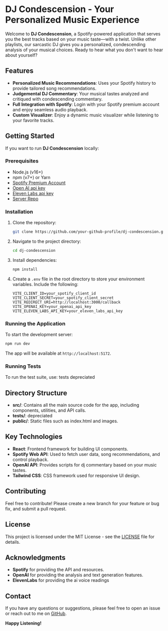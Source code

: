 # DJ Condescension - Your Personalized Music Experience

Welcome to **DJ Condescension**, a Spotify-powered application that serves you the best tracks based on your music taste—with a twist. Unlike other playlists, our sarcastic DJ gives you a personalized, condescending analysis of your musical choices. Ready to hear what you don't want to hear about yourself?

## Features
- **Personalized Music Recommendations**: Uses your Spotify history to provide tailored song recommendations.
- **Judgemental DJ Commentary**: Your musical tastes analyzed and critiqued with condescending commentary.
- **Full Integration with Spotify**: Login with your Spotify premium account and enjoy seamless audio playback.
- **Custom Visualizer**: Enjoy a dynamic music visualizer while listening to your favorite tracks.

## Getting Started

If you want to run **DJ Condescension** locally:

### Prerequisites
- Node.js (v16+)
- npm (v7+) or Yarn
- [Spotify Premium Account](https://www.spotify.com/us/premium/)
- [Open AI api key](https://openai.com/index/openai-api/)
- [Eleven Labs api key](https://elevenlabs.io/docs/product/introduction)
- [Server Repo](https://github.com/tjaung/DJCondescension_server/tree/main)

### Installation
1. Clone the repository:
   ```bash
   git clone https://github.com/your-github-profile/dj-condescension.git
   ```

2. Navigate to the project directory:
   ```bash
   cd dj-condescension
   ```

3. Install dependencies:
   ```bash
   npm install
   ```

4. Create a `.env` file in the root directory to store your environment variables. Include the following:
   ```env
   VITE_CLIENT_ID=your_spotify_client_id
   VITE_CLIENT_SECRET=your_spotify_client_secret
   VITE_REDIRECT_URI=http://localhost:3000/callback
   VITE_OPENAI_KEY=your_openai_api_key
   VITE_ELEVEN_LABS_API_KEY=your_eleven_labs_api_key
   ```

### Running the Application
To start the development server:
```bash
npm run dev
```
The app will be available at `http://localhost:5172`.

### Running Tests
To run the test suite, use: tests depreciated

## Directory Structure
- **src/**: Contains all the main source code for the app, including components, utilities, and API calls.
- **tests/**: depreciated
- **public/**: Static files such as index.html and images.

## Key Technologies
- **React**: Frontend framework for building UI components.
- **Spotify Web API**: Used to fetch user data, song recommendations, and control playback.
- **OpenAI API**: Provides scripts for dj commentary based on your music tastes.
- **Tailwind CSS**: CSS framework used for responsive UI design.

## Contributing
Feel free to contribute! Please create a new branch for your feature or bug fix, and submit a pull request.

## License
This project is licensed under the MIT License - see the [LICENSE](LICENSE) file for details.

## Acknowledgments
- **Spotify** for providing the API and resources.
- **OpenAI** for providing the analysis and text generation features.
- **ElevenLabs** for providing the ai voice readings

## Contact
If you have any questions or suggestions, please feel free to open an issue or reach out to me on [GitHub](https://github.com/tjaung).

**Happy Listening!**
